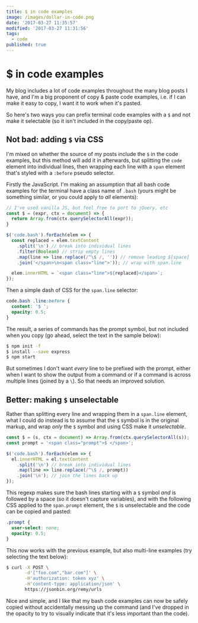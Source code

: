 ```yaml
---
title: $ in code examples
image: /images/dollar-in-code.png
date: '2017-03-27 11:35:57'
modified: '2017-03-27 11:31:56'
tags:
  - code
published: true
---
```

# $ in code examples

My blog includes a lot of code examples throughout the many blog posts I have, and I'm a big proponent of copy & paste code examples, i.e. if I can make it easy to copy, I want it to work when it's pasted.

So here's two ways you can prefix terminal code examples with a `$` and not make it selectable (so it isn't included in the copy/paste op).

<!--more-->

## Not bad: adding `$` via CSS

I'm mixed on whether the source of my posts include the `$` in the code examples, but this method will add it in afterwards, but splitting the `code` element into individual lines, then wrapping each line with a `span` element that's styled with a `:before` pseudo selector.

Firstly the JavaScript. I'm making an assumption that all bash code examples for the terminal have a class name of `.bash` (yours might be something similar, or you could apply to _all_ elements):

```javascript
// I've used vanilla JS, but feel free to port to jQuery, etc
const $ = (expr, ctx = document) => {
  return Array.from(ctx.querySelectorAll(expr));
}

$('code.bash').forEach(elem => {
  const replaced = elem.textContent
    .split('\n') // break into individual lines
    .filter(Boolean) // strip empty lines
    .map(line => line.replace(/^\$ /, '')) // remove leading $[space]
    .join('</span>\n<span class="line">')); // wrap with span.line

  elem.innerHTML = `<span class="line">${replaced}</span>`;
});
```

Then a simple dash of CSS for the `span.line` selector:

```css
code.bash .line:before {
  content: '$ ';
  opacity: 0.5;
}
```

The result, a series of commands has the prompt symbol, but not included when you copy (go ahead, select the text in the sample below):

```bash
$ npm init -f
$ install --save express
$ npm start
```

But sometimes I don't want *every* line to be prefixed with the prompt, either when I want to show the output from a command or if a command is across multiple lines (joined by a `\`). So that needs an improved solution.

## Better: making `$` unselectable

Rather than splitting every line and wrapping them in a `span.line` element, what I could do instead is to assume that the `$` symbol is in the original markup, and wrap *only* the `$` symbol and using CSS make it *unselectable*.

```javascript
const $ = (s, ctx = document) => Array.from(ctx.querySelectorAll(s));
const prompt = '<span class="prompt">$ </span>';

$('code.bash').forEach(elem => {
  el.innerHTML = el.textContent
    .split('\n') // break into individual lines
    .map(line => line.replace(/^\$ /, prompt))
    .join('\n'); // join the lines back up
});
```

This regexp makes sure the bash lines starting with a `$` symbol _and_ is followed by a space (so it doesn't capture variables), and with the following CSS applied to the `span.prompt` element, the `$` is unselectable and the code can be copied and pasted:

```css
.prompt {
  user-select: none;
  opacity: 0.5;
}
```

This now works with the previous example, but also multi-line examples (try selecting the text below):

```bash
$ curl -X POST \
       -d'["foo.com","bar.com"]' \
       -H'authorization: token xyz' \
       -H'content-type: application/json' \
       https://jsonbin.org/remy/urls
```

Nice and simple, and I like that my bash code examples can now be safely copied without accidentally messing up the command (and I've dropped in the opacity to try to visually indicate that it's less important than the code).
